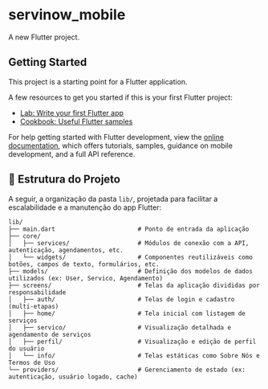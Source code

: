 # servinow_mobile

A new Flutter project.

## Getting Started

This project is a starting point for a Flutter application.

A few resources to get you started if this is your first Flutter project:

- [Lab: Write your first Flutter app](https://docs.flutter.dev/get-started/codelab)
- [Cookbook: Useful Flutter samples](https://docs.flutter.dev/cookbook)

For help getting started with Flutter development, view the
[online documentation](https://docs.flutter.dev/), which offers tutorials,
samples, guidance on mobile development, and a full API reference.

## 📁 Estrutura do Projeto

A seguir, a organização da pasta `lib/`, projetada para facilitar a escalabilidade e a manutenção do app Flutter:

```plaintext
lib/
├── main.dart                       # Ponto de entrada da aplicação
├── core/
│   ├── services/                   # Módulos de conexão com a API, autenticação, agendamentos, etc.
│   └── widgets/                    # Componentes reutilizáveis como botões, campos de texto, formulários, etc.
├── models/                         # Definição dos modelos de dados utilizados (ex: User, Servico, Agendamento)
├── screens/                        # Telas da aplicação divididas por responsabilidade
│   ├── auth/                       # Telas de login e cadastro (multi-etapas)
│   ├── home/                       # Tela inicial com listagem de serviços
│   ├── servico/                    # Visualização detalhada e agendamento de serviços
│   ├── perfil/                     # Visualização e edição de perfil do usuário
│   └── info/                       # Telas estáticas como Sobre Nós e Termos de Uso
└── providers/                      # Gerenciamento de estado (ex: autenticação, usuário logado, cache)
